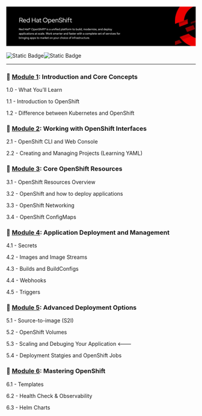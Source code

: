 ![OpenShift Banner](images/openshift-banner.webp)

![Static Badge](https://img.shields.io/badge/Agenda-red?link=https%3A%2F%2Fgithub.com%2Focp-workshop-wf%2Fbootcamp%2Fblob%2Fmain%2FAgenda.md)![Static Badge](https://img.shields.io/badge/PreRequisites-blue?style=flat&logoSize=auto&link=https%3A%2F%2Fgithub.com%2Focp-workshop-wf%2Fbootcamp%2Fblob%2Fmain%2Fprerequisites.md)


---
### 🔹 [Module 1](https://github.com/ocp-workshop-wf/bootcamp/tree/main/module1): Introduction and Core Concepts 

1.0 - What You’ll Learn 

1.1 - Introduction to OpenShift

1.2 - Difference between Kubernetes and OpenShift

### 🔹 [Module 2](https://github.com/ocp-workshop-wf/bootcamp/tree/main/module2): Working with OpenShift Interfaces

2.1 - OpenShift CLI and Web Console

2.2 - Creating and Managing Projects (Learning YAML)

### 🔹 [Module 3](https://github.com/ocp-workshop-wf/bootcamp/tree/main/module3): Core OpenShift Resources

3.1 - OpenShift Resources Overview

3.2 - OpenShift and how to deploy applications

3.3 - OpenShift Networking

3.4 - OpenShift ConfigMaps

### 🔹 [Module 4](https://github.com/ocp-workshop-wf/bootcamp/tree/main/module4): Application Deployment and Management

4.1 - Secrets

4.2 - Images and Image Streams

4.3 - Builds and BuildConfigs

4.4 - Webhooks 

4.5 - Triggers 


### 🔹 [Module 5](https://github.com/ocp-workshop-wf/bootcamp/tree/main/module5): Advanced Deployment Options

5.1 - Source-to-image (S2I)

5.2 - OpenShift Volumes

5.3 - Scaling and Debuging Your Application  <---

5.4 - Deployment Statgies and OpenShift Jobs 


### 🔹 [Module 6](https://github.com/ocp-workshop-wf/bootcamp/tree/main/module6): Mastering OpenShift

6.1 - Templates

6.2 - Health Check & Observability 

6.3 - Helm Charts